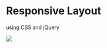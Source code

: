 <div>
<h1>Responsive Layout</h1>
<p align-text="center">using CSS and jQuery</p>
<img src="https://i.ytimg.com/vi/niea0C4yr_U/maxresdefault.jpg">
</div>
